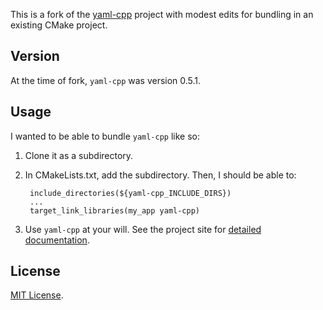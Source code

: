 This is a fork of the [yaml-cpp](https://code.google.com/p/yaml-cpp/)
project with modest edits for bundling in an existing CMake project.

Version
-----
At the time of fork, `yaml-cpp` was version 0.5.1.

Usage
-----
I wanted to be able to bundle `yaml-cpp` like so:

1. Clone it as a subdirectory.
2. In CMakeLists.txt, add the subdirectory. Then, I should be able to:

        include_directories(${yaml-cpp_INCLUDE_DIRS})
        ...
        target_link_libraries(my_app yaml-cpp)
3. Use `yaml-cpp` at your will. See the project site for [detailed documentation](https://code.google.com/p/yaml-cpp/w/list).

License
-----
[MIT License](http://www.opensource.org/licenses/mit-license.php).
